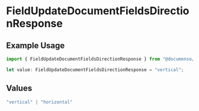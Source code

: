 # FieldUpdateDocumentFieldsDirectionResponse

## Example Usage

```typescript
import { FieldUpdateDocumentFieldsDirectionResponse } from "@documenso/sdk-typescript/models/operations";

let value: FieldUpdateDocumentFieldsDirectionResponse = "vertical";
```

## Values

```typescript
"vertical" | "horizontal"
```